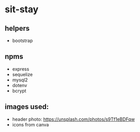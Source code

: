 # sit-stay


## helpers
- bootstrap


## npms
- express
- sequelize
- mysql2
- dotenv
- bcrypt


## images used:
- header photo: https://unsplash.com/photos/s9Tf1eBDFqw
- icons from canva
